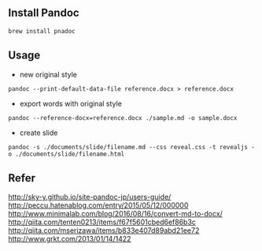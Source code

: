 ## Install Pandoc
```
brew install pnadoc
```

## Usage

* new original style
```
pandoc --print-default-data-file reference.docx > reference.docx
```

* export words with original style
```
pandoc --reference-docx=reference.docx ./sample.md -o sample.docx
```

* create slide
```
pandoc -s ./documents/slide/filename.md --css reveal.css -t revealjs -o ./documents/slide/filename.html
```

## Refer
http://sky-y.github.io/site-pandoc-jp/users-guide/
http://peccu.hatenablog.com/entry/2015/05/12/000000
http://www.minimalab.com/blog/2016/08/16/convert-md-to-docx/
http://qiita.com/tenten0213/items/f67f5601cbed6ef86b3c
http://qiita.com/mserizawa/items/b833e407d89abd21ee72
http://www.grkt.com/2013/01/14/1422
